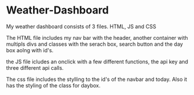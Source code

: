 # Weather-Dashboard

My weather dashboard consists of 3 files.  HTML, JS and CSS

The HTML file includes my nav bar with the header, another container with multipls divs and classes with the serach box, search button and the day box aolng with id's.

the JS file icludes an onclick with a few different functions, the api key and three different api calls.

The css file includes the stylling to the id's of the navbar and today.  Also it has the styling of the class for daybox.